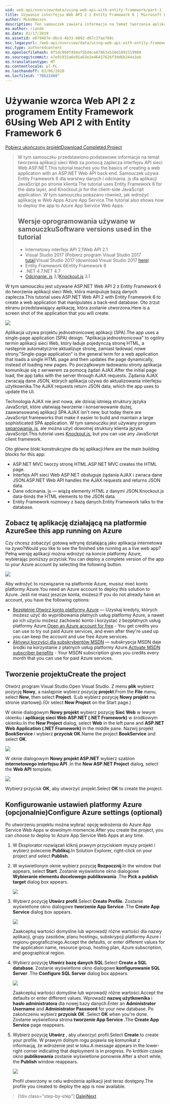 ```yaml
---
uid: web-api/overview/data/using-web-api-with-entity-framework/part-1
title: Używanie interfejsu Web API 2 z Entity Framework 6 | Microsoft Docs
author: MikeWasson
description: Ten samouczek zawiera informacje na temat tworzenia aplikacji sieci Web za pomocą zaplecza interfejsu API sieci Web ASP.NET. Samouczek używa Entity Framework 6 do rozmieszczenia danych...
ms.author: riande
ms.date: 01/17/2019
ms.assetid: e879487e-dbcd-4b33-b092-d67c37ae768c
msc.legacyurl: /web-api/overview/data/using-web-api-with-entity-framework/part-1
msc.type: authoredcontent
ms.openlocfilehash: 0f5dc960f494af5bd4ce87863a510d1892319908
ms.sourcegitcommit: e7e91932a6e91a63e2e46417626f39d6b244a3ab
ms.translationtype: MT
ms.contentlocale: pl-PL
ms.lasthandoff: 03/06/2020
ms.locfileid: "78622480"
---
```

# <a name="using-web-api-2-with-entity-framework-6"></a><span data-ttu-id="900d8-104">Używanie wzorca Web API 2 z programem Entity Framework 6</span><span class="sxs-lookup"><span data-stu-id="900d8-104">Using Web API 2 with Entity Framework 6</span></span>

[<span data-ttu-id="900d8-105">Pobierz ukończony projekt</span><span class="sxs-lookup"><span data-stu-id="900d8-105">Download Completed Project</span></span>](https://github.com/MikeWasson/BookService)

> <span data-ttu-id="900d8-106">W tym samouczku przedstawiono podstawowe informacje na temat tworzenia aplikacji sieci Web za pomocą zaplecza interfejsu API sieci Web ASP.NET.</span><span class="sxs-lookup"><span data-stu-id="900d8-106">This tutorial teaches you the basics of creating a web application with an ASP.NET Web API back end.</span></span> <span data-ttu-id="900d8-107">Samouczek używa Entity Framework 6 dla warstwy danych i odcinania. js dla aplikacji JavaScript po stronie klienta.</span><span class="sxs-lookup"><span data-stu-id="900d8-107">The tutorial uses Entity Framework 6 for the data layer, and Knockout.js for the client-side JavaScript application.</span></span> <span data-ttu-id="900d8-108">W tym samouczku pokazano również, jak wdrożyć aplikację w Web Apps Azure App Service.</span><span class="sxs-lookup"><span data-stu-id="900d8-108">The tutorial also shows how to deploy the app to Azure App Service Web Apps.</span></span>
>
> ## <a name="software-versions-used-in-the-tutorial"></a><span data-ttu-id="900d8-109">Wersje oprogramowania używane w samouczku</span><span class="sxs-lookup"><span data-stu-id="900d8-109">Software versions used in the tutorial</span></span>
>
> - <span data-ttu-id="900d8-110">Internetowy interfejs API 2,1</span><span class="sxs-lookup"><span data-stu-id="900d8-110">Web API 2.1</span></span>
> - <span data-ttu-id="900d8-111">Visual Studio 2017 (Pobierz program Visual Studio 2017 [tutaj](https://visualstudio.microsoft.com/downloads/?utm_medium=microsoft&utm_source=docs.microsoft.com&utm_campaign=button+cta&utm_content=download+vs2017))</span><span class="sxs-lookup"><span data-stu-id="900d8-111">Visual Studio 2017 (download Visual Studio 2017 [here](https://visualstudio.microsoft.com/downloads/?utm_medium=microsoft&utm_source=docs.microsoft.com&utm_campaign=button+cta&utm_content=download+vs2017))</span></span>
> - <span data-ttu-id="900d8-112">Entity Framework 6</span><span class="sxs-lookup"><span data-stu-id="900d8-112">Entity Framework 6</span></span>
> - <span data-ttu-id="900d8-113">.NET 4.7</span><span class="sxs-lookup"><span data-stu-id="900d8-113">.NET 4.7</span></span>
> - <span data-ttu-id="900d8-114">[Odcinanie. js](http://knockoutjs.com/) 3,1</span><span class="sxs-lookup"><span data-stu-id="900d8-114">[Knockout.js](http://knockoutjs.com/) 3.1</span></span>

<span data-ttu-id="900d8-115">W tym samouczku jest używane ASP.NET Web API 2 z Entity Framework 6 do tworzenia aplikacji sieci Web, która manipuluje bazą danych zaplecza.</span><span class="sxs-lookup"><span data-stu-id="900d8-115">This tutorial uses ASP.NET Web API 2 with Entity Framework 6 to create a web application that manipulates a back-end database.</span></span> <span data-ttu-id="900d8-116">Oto zrzut ekranu przedstawiający aplikację, która zostanie utworzona.</span><span class="sxs-lookup"><span data-stu-id="900d8-116">Here is a screen shot of the application that you will create.</span></span>

[![](part-1/_static/image2.png)](part-1/_static/image1.png)

<span data-ttu-id="900d8-117">Aplikacja używa projektu jednostronicowej aplikacji (SPA).</span><span class="sxs-lookup"><span data-stu-id="900d8-117">The app uses a single-page application (SPA) design.</span></span> <span data-ttu-id="900d8-118">"Aplikacja jednostronicowa" to ogólny termin aplikacji sieci Web, który ładuje pojedynczą stronę HTML, a następnie automatycznie aktualizuje stronę, zamiast ładować nowe strony.</span><span class="sxs-lookup"><span data-stu-id="900d8-118">"Single-page application" is the general term for a web application that loads a single HTML page and then updates the page dynamically, instead of loading new pages.</span></span> <span data-ttu-id="900d8-119">Po początkowym ładowaniu strony aplikacja komunikuje się z serwerem za pomocą żądań AJAX.</span><span class="sxs-lookup"><span data-stu-id="900d8-119">After the initial page load, the app talks with the server through AJAX requests.</span></span> <span data-ttu-id="900d8-120">Żądania AJAX zwracają dane JSON, których aplikacja używa do aktualizowania interfejsu użytkownika.</span><span class="sxs-lookup"><span data-stu-id="900d8-120">The AJAX requests return JSON data, which the app uses to update the UI.</span></span>

<span data-ttu-id="900d8-121">Technologia AJAX nie jest nowa, ale dzisiaj istnieją struktury języka JavaScript, które ułatwiają tworzenie i konserwowanie dużej, zaawansowanej aplikacji SPA.</span><span class="sxs-lookup"><span data-stu-id="900d8-121">AJAX isn't new, but today there are JavaScript frameworks that make it easier to build and maintain a large sophisticated SPA application.</span></span> <span data-ttu-id="900d8-122">W tym samouczku jest używany program [separowania. js](http://knockoutjs.com/), ale można użyć dowolnej struktury klienta języka JavaScript.</span><span class="sxs-lookup"><span data-stu-id="900d8-122">This tutorial uses [Knockout.js](http://knockoutjs.com/), but you can use any JavaScript client framework.</span></span>

<span data-ttu-id="900d8-123">Oto główne bloki konstrukcyjne dla tej aplikacji:</span><span class="sxs-lookup"><span data-stu-id="900d8-123">Here are the main building blocks for this app:</span></span>

- <span data-ttu-id="900d8-124">ASP.NET MVC tworzy stronę HTML.</span><span class="sxs-lookup"><span data-stu-id="900d8-124">ASP.NET MVC creates the HTML page.</span></span>
- <span data-ttu-id="900d8-125">Interfejs API sieci Web ASP.NET obsługuje żądania AJAX i zwraca dane JSON.</span><span class="sxs-lookup"><span data-stu-id="900d8-125">ASP.NET Web API handles the AJAX requests and returns JSON data.</span></span>
- <span data-ttu-id="900d8-126">Dane odcinania. js — wiążą elementy HTML z danymi JSON.</span><span class="sxs-lookup"><span data-stu-id="900d8-126">Knockout.js data-binds the HTML elements to the JSON data.</span></span>
- <span data-ttu-id="900d8-127">Entity Framework rozmowy z bazą danych.</span><span class="sxs-lookup"><span data-stu-id="900d8-127">Entity Framework talks to the database.</span></span>

## <a name="see-this-app-running-on-azure"></a><span data-ttu-id="900d8-128">Zobacz tę aplikację działającą na platformie Azure</span><span class="sxs-lookup"><span data-stu-id="900d8-128">See this app running on Azure</span></span>

<span data-ttu-id="900d8-129">Czy chcesz zobaczyć gotową witrynę działającą jako aplikacja internetowa na żywo?</span><span class="sxs-lookup"><span data-stu-id="900d8-129">Would you like to see the finished site running as a live web app?</span></span> <span data-ttu-id="900d8-130">Pełną wersję aplikacji można wdrożyć na koncie platformy Azure, wybierając poniższy przycisk.</span><span class="sxs-lookup"><span data-stu-id="900d8-130">You can deploy a complete version of the app to your Azure account by selecting the following button.</span></span>

[![](http://azuredeploy.net/deploybutton.png)](https://azuredeploy.net/?WT.mc_id=deploy_azure_aspnet&repository=https://github.com/tfitzmac/BookService)

<span data-ttu-id="900d8-131">Aby wdrożyć to rozwiązanie na platformie Azure, musisz mieć konto platformy Azure.</span><span class="sxs-lookup"><span data-stu-id="900d8-131">You need an Azure account to deploy this solution to Azure.</span></span> <span data-ttu-id="900d8-132">Jeśli nie masz jeszcze konta, możesz:</span><span class="sxs-lookup"><span data-stu-id="900d8-132">If you do not already have an account, you have the following options:</span></span>

- <span data-ttu-id="900d8-133">[Bezpłatnie Otwórz konto platformy Azure](https://azure.microsoft.com/pricing/free-trial/?WT.mc_id=A443DD604) — Uzyskaj kredyty, których możesz użyć do wypróbowania płatnych usług platformy Azure, a nawet po ich użyciu możesz zachować konto i korzystać z bezpłatnych usług platformy Azure.</span><span class="sxs-lookup"><span data-stu-id="900d8-133">[Open an Azure account for free](https://azure.microsoft.com/pricing/free-trial/?WT.mc_id=A443DD604) - You get credits you can use to try out paid Azure services, and even after they're used up you can keep the account and use free Azure services.</span></span>
- <span data-ttu-id="900d8-134">[Aktywuj korzyści dla subskrybentów MSDN](https://azure.microsoft.com/pricing/member-offers/msdn-benefits-details/?WT.mc_id=A443DD604) — subskrypcja MSDN daje środki na korzystanie z płatnych usług platformy Azure.</span><span class="sxs-lookup"><span data-stu-id="900d8-134">[Activate MSDN subscriber benefits](https://azure.microsoft.com/pricing/member-offers/msdn-benefits-details/?WT.mc_id=A443DD604) - Your MSDN subscription gives you credits every month that you can use for paid Azure services.</span></span>

## <a name="create-the-project"></a><span data-ttu-id="900d8-135">Tworzenie projektu</span><span class="sxs-lookup"><span data-stu-id="900d8-135">Create the project</span></span>

<span data-ttu-id="900d8-136">Otwórz program Visual Studio.</span><span class="sxs-lookup"><span data-stu-id="900d8-136">Open Visual Studio.</span></span> <span data-ttu-id="900d8-137">Z menu **plik** wybierz pozycję **Nowy**, a następnie wybierz pozycję **projekt**.</span><span class="sxs-lookup"><span data-stu-id="900d8-137">From the **File** menu, select **New**, then select **Project**.</span></span> <span data-ttu-id="900d8-138">(Lub wybierz pozycję **Nowy projekt** na stronie startowej).</span><span class="sxs-lookup"><span data-stu-id="900d8-138">(Or select **New Project** on the Start page.)</span></span>

<span data-ttu-id="900d8-139">W oknie dialogowym **Nowy projekt** wybierz pozycję **Sieć Web** w lewym okienku i **aplikację sieci Web ASP.NET (.NET Framework)** w środkowym okienku.</span><span class="sxs-lookup"><span data-stu-id="900d8-139">In the **New Project** dialog, select **Web** in the left pane and **ASP.NET Web Application (.NET Framework)** in the middle pane.</span></span> <span data-ttu-id="900d8-140">Nazwij projekt **BookService** i wybierz **przycisk OK**.</span><span class="sxs-lookup"><span data-stu-id="900d8-140">Name the project **BookService** and select **OK**.</span></span>

[![](part-1/_static/image11.png)](part-1/_static/image11.png)

<span data-ttu-id="900d8-141">W oknie dialogowym **Nowy projekt ASP.NET** wybierz szablon **internetowego interfejsu API** .</span><span class="sxs-lookup"><span data-stu-id="900d8-141">In the **New ASP.NET Project** dialog, select the **Web API** template.</span></span>

[![](part-1/_static/image12.png)](part-1/_static/image12.png)

<span data-ttu-id="900d8-142">Wybierz przycisk **OK**, aby utworzyć projekt.</span><span class="sxs-lookup"><span data-stu-id="900d8-142">Select **OK** to create the project.</span></span>

## <a name="configure-azure-settings-optional"></a><span data-ttu-id="900d8-143">Konfigurowanie ustawień platformy Azure (opcjonalnie)</span><span class="sxs-lookup"><span data-stu-id="900d8-143">Configure Azure settings (optional)</span></span>

<span data-ttu-id="900d8-144">Po utworzeniu projektu można wybrać opcję wdrożenia do Azure App Service Web Apps w dowolnym momencie.</span><span class="sxs-lookup"><span data-stu-id="900d8-144">After you create the project, you can choose to deploy to Azure App Service Web Apps at any time.</span></span> 

1. <span data-ttu-id="900d8-145">W Eksplorator rozwiązań kliknij prawym przyciskiem myszy projekt i wybierz polecenie **Publikuj**.</span><span class="sxs-lookup"><span data-stu-id="900d8-145">In Solution Explorer, right-click on your project and select **Publish**.</span></span>

2. <span data-ttu-id="900d8-146">W wyświetlonym oknie wybierz pozycję **Rozpocznij**.</span><span class="sxs-lookup"><span data-stu-id="900d8-146">In the window that appears, select **Start**.</span></span> <span data-ttu-id="900d8-147">Zostanie wyświetlone okno dialogowe **Wybieranie elementu docelowego publikowania** .</span><span class="sxs-lookup"><span data-stu-id="900d8-147">The **Pick a publish target** dialog box appears.</span></span>

   [![](part-1/_static/image14.png)](part-1/_static/image14.png)

3. <span data-ttu-id="900d8-148">Wybierz pozycję **Utwórz profil**.</span><span class="sxs-lookup"><span data-stu-id="900d8-148">Select **Create Profile**.</span></span> <span data-ttu-id="900d8-149">Zostanie wyświetlone okno dialogowe **tworzenie App Service** .</span><span class="sxs-lookup"><span data-stu-id="900d8-149">The **Create App Service** dialog box appears.</span></span>

   [![](part-1/_static/image15.png)](part-1/_static/image15.png)

   <span data-ttu-id="900d8-150">Zaakceptuj wartości domyślne lub wprowadź różne wartości dla nazwy aplikacji, grupy zasobów, planu hostingu, subskrypcji platformy Azure i regionu geograficznego.</span><span class="sxs-lookup"><span data-stu-id="900d8-150">Accept the defaults, or enter different values for the application name, resource group, hosting plan, Azure subscription, and geographical region.</span></span> 

4. <span data-ttu-id="900d8-151">Wybierz pozycję **Utwórz bazę danych SQL**.</span><span class="sxs-lookup"><span data-stu-id="900d8-151">Select **Create a SQL database**.</span></span> <span data-ttu-id="900d8-152">Zostanie wyświetlone okno dialogowe **konfigurowanie SQL Server** .</span><span class="sxs-lookup"><span data-stu-id="900d8-152">The **Configure SQL Server** dialog box appears.</span></span> 

   [![](part-1/_static/image16.png)](part-1/_static/image16.png)

   <span data-ttu-id="900d8-153">Zaakceptuj wartości domyślne lub wprowadź różne wartości.</span><span class="sxs-lookup"><span data-stu-id="900d8-153">Accept the defaults or enter different values.</span></span> <span data-ttu-id="900d8-154">Wprowadź **nazwę użytkownika** i **hasło administratora** dla nowej bazy danych.</span><span class="sxs-lookup"><span data-stu-id="900d8-154">Enter an **Administrator Username** and **Administrator Password** for your new database.</span></span> <span data-ttu-id="900d8-155">Po zakończeniu wybierz **przycisk OK** .</span><span class="sxs-lookup"><span data-stu-id="900d8-155">Select **OK** when you're done.</span></span> <span data-ttu-id="900d8-156">Zostanie wyświetlona strona **tworzenie App Service** .</span><span class="sxs-lookup"><span data-stu-id="900d8-156">The **Create App Service** page reappears.</span></span>

5. <span data-ttu-id="900d8-157">Wybierz pozycję **Utwórz** , aby utworzyć profil.</span><span class="sxs-lookup"><span data-stu-id="900d8-157">Select **Create** to create your profile.</span></span> <span data-ttu-id="900d8-158">W prawym dolnym rogu pojawia się komunikat z informacją, że wdrożenie jest w toku.</span><span class="sxs-lookup"><span data-stu-id="900d8-158">A message appears in the lower-right corner indicating that deployment is in progress.</span></span> <span data-ttu-id="900d8-159">Po krótkim czasie okno **publikowania** zostanie wyświetlone ponownie.</span><span class="sxs-lookup"><span data-stu-id="900d8-159">After a short while, the **Publish** window reappears.</span></span>

    [![](part-1/_static/image17.png)](part-1/_static/image17.png)
   
    <span data-ttu-id="900d8-160">Profil utworzony w celu wdrożenia aplikacji jest teraz dostępny.</span><span class="sxs-lookup"><span data-stu-id="900d8-160">The profile you created to deploy the app is now available.</span></span> 

> [!div class="step-by-step"]
> [<span data-ttu-id="900d8-161">Dalej</span><span class="sxs-lookup"><span data-stu-id="900d8-161">Next</span></span>](part-2.md)
